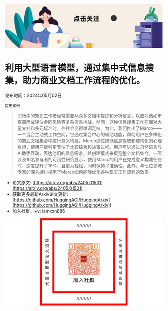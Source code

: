 ![](https://raw.githubusercontent.com/HuggingAGI/HuggingArxiv/main/imgs/follow2.gif)
# 利用大型语言模型，通过集中式信息搜集，助力商业文档工作流程的优化。
发布时间：2024年05月02日

`应用案例`
> 职场中的知识工作者经常需要从众多文档中提炼和分析信息，以应对诸如审查简历或评估合同风险等复杂信息挑战。然而，这种信息搜集工作在面对大量文档和多元标准时，往往会变得单调乏味。为此，我们推出了Marco——一个混合主动式工作空间，它通过集合中心的辅助功能，帮助用户在多样化的商业文档集合中进行意义构建。Marco通过降低信息提取和结构化的心理负担，使用户能够更专注于比较综合和决策过程。用户可以通过自然语言与AI助手互动，表达他们的信息需求，并创建模式来概览整个文档集合。一项涉及16名参与者的可用性研究显示，使用Marco的用户在完成意义构建任务时，速度提升了16%，且更为轻松，同时保持了准确性。此外，与七位领域专家的深入探讨揭示了Marco如何能够优化各种现实工作流程的效率。



- 论文原文: [https://arxiv.org/abs/2405.01501](https://arxiv.org/abs/2405.01501)
- 获取更多最新Arxiv论文更新: [https://github.com/HuggingAGI/HuggingArxiv](https://github.com/HuggingAGI/HuggingArxiv)!
- 加入社群，+v: iamxxn886

![](https://raw.githubusercontent.com/HuggingAGI/HuggingArxiv/main/imgs/qrcode.png)